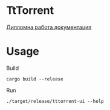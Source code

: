 # TtTorrent

[Дипломна работа документация](https://docs.google.com/document/d/1umnCoQqFyqzEfJ80xCpr_O7k8-E8Mo-XAeKyImFCCXY/edit)


# Usage

Build

`cargo build --release`

Run

`./target/release/tttorrent-ui --help`
